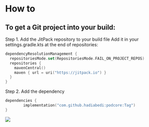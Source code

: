 # How to
## To get a Git project into your build:

Step 1. Add the JitPack repository to your build file
Add it in your settings.gradle.kts at the end of repositories:
``` kotlin
dependencyResolutionManagement {
  repositoriesMode.set(RepositoriesMode.FAIL_ON_PROJECT_REPOS)
  repositories {
    mavenCentral()
    maven { url = uri("https://jitpack.io") }
  }
}
```
Step 2. Add the dependency
``` kotlin
dependencies {
        implementation("com.github.hadiabedi:podcore:Tag")
}
```
[![](https://jitpack.io/v/hadiabedi/podcore.svg)](https://jitpack.io/#hadiabedi/podcore)

